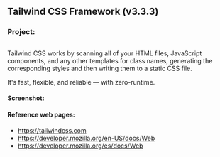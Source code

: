 ## Tailwind CSS Framework (v3.3.3)

### Project: 

##
Tailwind CSS works by scanning all of your HTML files, JavaScript components, and any other templates for class names, generating the corresponding styles and then writing them to a static CSS file.

It's fast, flexible, and reliable — with zero-runtime.

#### Screenshot:

<p style= "align:center">
  
</p>


#### Reference web pages:

- https://tailwindcss.com
- https://developer.mozilla.org/en-US/docs/Web
- https://developer.mozilla.org/es/docs/Web
